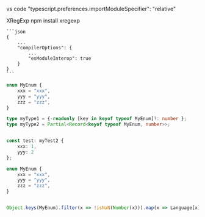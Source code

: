 vs code
    "typescript.preferences.importModuleSpecifier": "relative"

XRegExp
    npm install xregexp
    

    ```json
    {
        ...
        "compilerOptions": {
            ...
            "esModuleInterop": true
        }
    }
    ```


```typescript
enum MyEnum {
    xxx = "xxx",
    yyy = "yyy",
    zzz = "zzz",
}

type myType1 = {-readonly [key in keyof typeof MyEnum]?: number };
type myType2 = Partial<Record<keyof typeof MyEnum, number>>;


const test: myTest2 {
    xxx: 1,
    yyy: 2
};

```


```typescript
enum MyEnum {
    xxx = "xxx",
    yyy = "yyy",
    zzz = "zzz",
}


Object.keys(MyEnum).filter(x => !isNaN(Number(x))).map(x => Language[x])
```